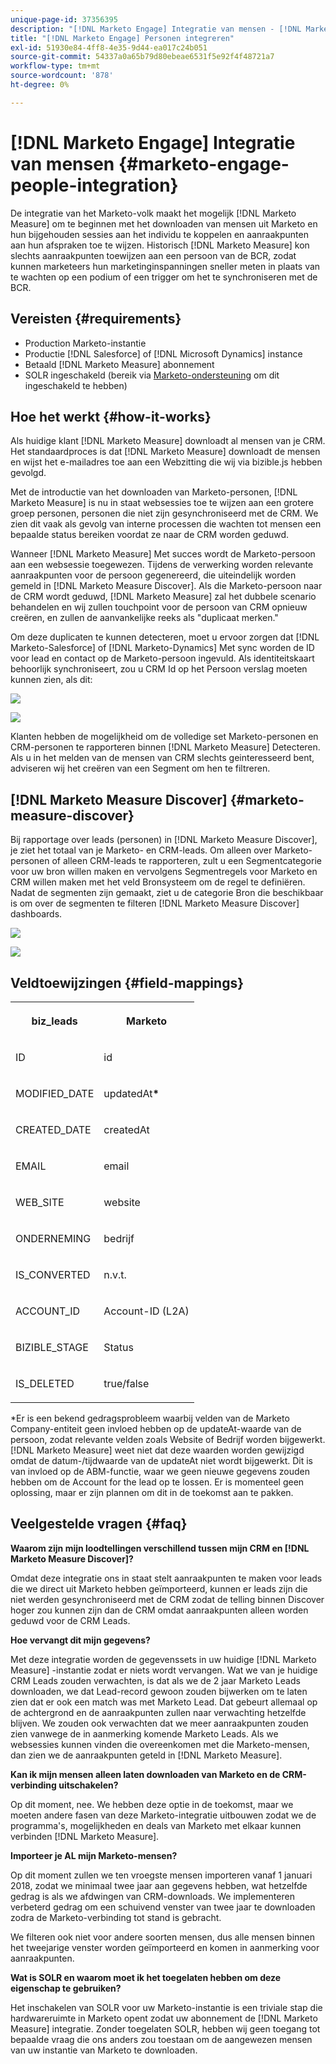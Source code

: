 ```yaml
---
unique-page-id: 37356395
description: "[!DNL Marketo Engage] Integratie van mensen - [!DNL Marketo Measure] - Productdocumentatie"
title: "[!DNL Marketo Engage] Personen integreren"
exl-id: 51930e84-4ff8-4e35-9d44-ea017c24b051
source-git-commit: 54337a0a65b79d80ebeae6531f5e92f4f48721a7
workflow-type: tm+mt
source-wordcount: '878'
ht-degree: 0%

---
```


# [!DNL Marketo Engage] Integratie van mensen {#marketo-engage-people-integration}

De integratie van het Marketo-volk maakt het mogelijk [!DNL Marketo Measure] om te beginnen met het downloaden van mensen uit Marketo en hun bijgehouden sessies aan het individu te koppelen en aanraakpunten aan hun afspraken toe te wijzen. Historisch [!DNL Marketo Measure] kon slechts aanraakpunten toewijzen aan een persoon van de BCR, zodat kunnen marketeers hun marketinginspanningen sneller meten in plaats van te wachten op een podium of een trigger om het te synchroniseren met de BCR.

## Vereisten {#requirements}

* Production Marketo-instantie
* Productie [!DNL Salesforce] of [!DNL Microsoft Dynamics] instance
* Betaald [!DNL Marketo Measure] abonnement
* SOLR ingeschakeld (bereik via [Marketo-ondersteuning](https://nation.marketo.com/t5/Support/ct-p/Support) om dit ingeschakeld te hebben)

## Hoe het werkt {#how-it-works}

Als huidige klant [!DNL Marketo Measure] downloadt al mensen van je CRM. Het standaardproces is dat [!DNL Marketo Measure] downloadt de mensen en wijst het e-mailadres toe aan een Webzitting die wij via bizible.js hebben gevolgd.

Met de introductie van het downloaden van Marketo-personen, [!DNL Marketo Measure] is nu in staat websessies toe te wijzen aan een grotere groep personen, personen die niet zijn gesynchroniseerd met de CRM. We zien dit vaak als gevolg van interne processen die wachten tot mensen een bepaalde status bereiken voordat ze naar de CRM worden geduwd.

Wanneer [!DNL Marketo Measure] Met succes wordt de Marketo-persoon aan een websessie toegewezen. Tijdens de verwerking worden relevante aanraakpunten voor de persoon gegenereerd, die uiteindelijk worden gemeld in [!DNL Marketo Measure Discover]. Als die Marketo-persoon naar de CRM wordt geduwd, [!DNL Marketo Measure] zal het dubbele scenario behandelen en wij zullen touchpoint voor de persoon van CRM opnieuw creëren, en zullen de aanvankelijke reeks als &quot;duplicaat merken.&quot;

Om deze duplicaten te kunnen detecteren, moet u ervoor zorgen dat [!DNL Marketo-Salesforce] of [!DNL Marketo-Dynamics] Met sync worden de ID voor lead en contact op de Marketo-persoon ingevuld. Als identiteitskaart behoorlijk synchroniseert, zou u CRM Id op het Persoon verslag moeten kunnen zien, als dit:

![](assets/5a.png)

![](assets/5b.png)

Klanten hebben de mogelijkheid om de volledige set Marketo-personen en CRM-personen te rapporteren binnen [!DNL Marketo Measure] Detecteren. Als u in het melden van de mensen van CRM slechts geinteresseerd bent, adviseren wij het creëren van een Segment om hen te filtreren.

## [!DNL Marketo Measure Discover] {#marketo-measure-discover}

Bij rapportage over leads (personen) in [!DNL Marketo Measure Discover], je ziet het totaal van je Marketo- en CRM-leads. Om alleen over Marketo-personen of alleen CRM-leads te rapporteren, zult u een Segmentcategorie voor uw bron willen maken en vervolgens Segmentregels voor Marketo en CRM willen maken met het veld Bronsysteem om de regel te definiëren. Nadat de segmenten zijn gemaakt, ziet u de categorie Bron die beschikbaar is om over de segmenten te filteren [!DNL Marketo Measure Discover] dashboards.

![](assets/bizible-discover-1.png)

![](assets/bizible-discover-2.png)

## Veldtoewijzingen {#field-mappings}

<table> 
 <colgroup> 
  <col> 
  <col> 
 </colgroup> 
 <tbody> 
  <tr> 
   <th><p><strong>biz_leads</strong></p></th> 
   <th><p><strong>Marketo</strong></p></th> 
  </tr> 
  <tr> 
   <td><p>ID</p></td> 
   <td><p>id</p></td> 
  </tr> 
  <tr> 
   <td><p>MODIFIED_DATE</p></td> 
   <td><p>updatedAt<strong>*</strong></p></td> 
  </tr> 
  <tr> 
   <td><p>CREATED_DATE</p></td> 
   <td><p>createdAt</p></td> 
  </tr> 
  <tr> 
   <td><p>EMAIL</p></td> 
   <td><p>email</p></td> 
  </tr> 
  <tr> 
   <td><p>WEB_SITE</p></td> 
   <td><p>website</p></td> 
  </tr> 
  <tr> 
   <td><p>ONDERNEMING</p></td> 
   <td><p>bedrijf</p></td> 
  </tr> 
  <tr> 
   <td><p>IS_CONVERTED</p></td> 
   <td><p>n.v.t.</p></td> 
  </tr> 
  <tr> 
   <td><p>ACCOUNT_ID</p></td> 
   <td><p>Account-ID (L2A)</p></td> 
  </tr> 
  <tr> 
   <td><p>BIZIBLE_STAGE</p></td> 
   <td><p>Status</p></td> 
  </tr> 
  <tr> 
   <td><p>IS_DELETED</p></td> 
   <td><p>true/false</p></td> 
  </tr> 
 </tbody> 
</table>

*Er is een bekend gedragsprobleem waarbij velden van de Marketo Company-entiteit geen invloed hebben op de updateAt-waarde van de persoon, zodat relevante velden zoals Website of Bedrijf worden bijgewerkt. [!DNL Marketo Measure] weet niet dat deze waarden worden gewijzigd omdat de datum-/tijdwaarde van de updateAt niet wordt bijgewerkt. Dit is van invloed op de ABM-functie, waar we geen nieuwe gegevens zouden hebben om de Account for the lead op te lossen. Er is momenteel geen oplossing, maar er zijn plannen om dit in de toekomst aan te pakken.

## Veelgestelde vragen {#faq}

**Waarom zijn mijn loodtellingen verschillend tussen mijn CRM en [!DNL Marketo Measure Discover]?**

Omdat deze integratie ons in staat stelt aanraakpunten te maken voor leads die we direct uit Marketo hebben geïmporteerd, kunnen er leads zijn die niet werden gesynchroniseerd met de CRM zodat de telling binnen Discover hoger zou kunnen zijn dan de CRM omdat aanraakpunten alleen worden geduwd voor de CRM Leads.

**Hoe vervangt dit mijn gegevens?**

Met deze integratie worden de gegevenssets in uw huidige [!DNL Marketo Measure] -instantie zodat er niets wordt vervangen. Wat we van je huidige CRM Leads zouden verwachten, is dat als we de 2 jaar Marketo Leads downloaden, we dat Lead-record gewoon zouden bijwerken om te laten zien dat er ook een match was met Marketo Lead. Dat gebeurt allemaal op de achtergrond en de aanraakpunten zullen naar verwachting hetzelfde blijven. We zouden ook verwachten dat we meer aanraakpunten zouden zien vanwege de in aanmerking komende Marketo Leads. Als we websessies kunnen vinden die overeenkomen met die Marketo-mensen, dan zien we de aanraakpunten geteld in [!DNL Marketo Measure].

**Kan ik mijn mensen alleen laten downloaden van Marketo en de CRM-verbinding uitschakelen?**

Op dit moment, nee. We hebben deze optie in de toekomst, maar we moeten andere fasen van deze Marketo-integratie uitbouwen zodat we de programma&#39;s, mogelijkheden en deals van Marketo met elkaar kunnen verbinden [!DNL Marketo Measure].

**Importeer je AL mijn Marketo-mensen?**

Op dit moment zullen we ten vroegste mensen importeren vanaf 1 januari 2018, zodat we minimaal twee jaar aan gegevens hebben, wat hetzelfde gedrag is als we afdwingen van CRM-downloads. We implementeren verbeterd gedrag om een schuivend venster van twee jaar te downloaden zodra de Marketo-verbinding tot stand is gebracht.

We filteren ook niet voor andere soorten mensen, dus alle mensen binnen het tweejarige venster worden geïmporteerd en komen in aanmerking voor aanraakpunten.

**Wat is SOLR en waarom moet ik het toegelaten hebben om deze eigenschap te gebruiken?**

Het inschakelen van SOLR voor uw Marketo-instantie is een triviale stap die hardwareruimte in Marketo opent zodat uw abonnement de [!DNL Marketo Measure] integratie. Zonder toegelaten SOLR, hebben wij geen toegang tot bepaalde vraag die ons anders zou toestaan om de aangewezen mensen van uw instantie van Marketo te downloaden.
